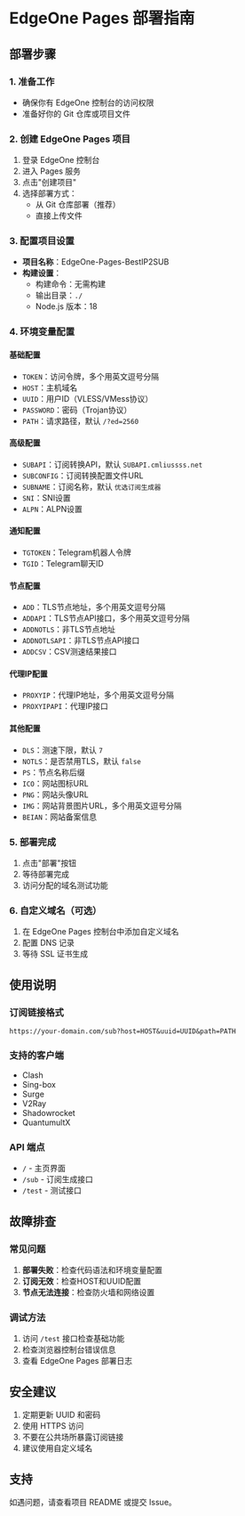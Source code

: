 # EdgeOne Pages 部署指南

## 部署步骤

### 1. 准备工作
- 确保你有 EdgeOne 控制台的访问权限
- 准备好你的 Git 仓库或项目文件

### 2. 创建 EdgeOne Pages 项目
1. 登录 EdgeOne 控制台
2. 进入 Pages 服务
3. 点击"创建项目"
4. 选择部署方式：
   - 从 Git 仓库部署（推荐）
   - 直接上传文件

### 3. 配置项目设置
- **项目名称**：EdgeOne-Pages-BestIP2SUB
- **构建设置**：
  - 构建命令：无需构建
  - 输出目录：`./`
  - Node.js 版本：18

### 4. 环境变量配置

#### 基础配置
- `TOKEN`：访问令牌，多个用英文逗号分隔
- `HOST`：主机域名
- `UUID`：用户ID（VLESS/VMess协议）
- `PASSWORD`：密码（Trojan协议）
- `PATH`：请求路径，默认 `/?ed=2560`

#### 高级配置
- `SUBAPI`：订阅转换API，默认 `SUBAPI.cmliussss.net`
- `SUBCONFIG`：订阅转换配置文件URL
- `SUBNAME`：订阅名称，默认 `优选订阅生成器`
- `SNI`：SNI设置
- `ALPN`：ALPN设置

#### 通知配置
- `TGTOKEN`：Telegram机器人令牌
- `TGID`：Telegram聊天ID

#### 节点配置
- `ADD`：TLS节点地址，多个用英文逗号分隔
- `ADDAPI`：TLS节点API接口，多个用英文逗号分隔
- `ADDNOTLS`：非TLS节点地址
- `ADDNOTLSAPI`：非TLS节点API接口
- `ADDCSV`：CSV测速结果接口

#### 代理IP配置
- `PROXYIP`：代理IP地址，多个用英文逗号分隔
- `PROXYIPAPI`：代理IP接口

#### 其他配置
- `DLS`：测速下限，默认 `7`
- `NOTLS`：是否禁用TLS，默认 `false`
- `PS`：节点名称后缀
- `ICO`：网站图标URL
- `PNG`：网站头像URL
- `IMG`：网站背景图片URL，多个用英文逗号分隔
- `BEIAN`：网站备案信息

### 5. 部署完成
1. 点击"部署"按钮
2. 等待部署完成
3. 访问分配的域名测试功能

### 6. 自定义域名（可选）
1. 在 EdgeOne Pages 控制台中添加自定义域名
2. 配置 DNS 记录
3. 等待 SSL 证书生成

## 使用说明

### 订阅链接格式
```
https://your-domain.com/sub?host=HOST&uuid=UUID&path=PATH
```

### 支持的客户端
- Clash
- Sing-box
- Surge
- V2Ray
- Shadowrocket
- QuantumultX

### API 端点
- `/` - 主页界面
- `/sub` - 订阅生成接口
- `/test` - 测试接口

## 故障排查

### 常见问题
1. **部署失败**：检查代码语法和环境变量配置
2. **订阅无效**：检查HOST和UUID配置
3. **节点无法连接**：检查防火墙和网络设置

### 调试方法
1. 访问 `/test` 接口检查基础功能
2. 检查浏览器控制台错误信息
3. 查看 EdgeOne Pages 部署日志

## 安全建议
1. 定期更新 UUID 和密码
2. 使用 HTTPS 访问
3. 不要在公共场所暴露订阅链接
4. 建议使用自定义域名

## 支持
如遇问题，请查看项目 README 或提交 Issue。
